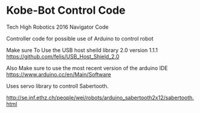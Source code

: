 # Kobe-Bot Control Code
Tech High Robotics 2016 Navigator Code

Controller code for possible use of Arduino to control robot

Make sure To Use the USB host sheild library 2.0 version 1.1.1 https://github.com/felis/USB_Host_Shield_2.0

Also Make sure to use the most recent version of the arduino IDE https://www.arduino.cc/en/Main/Software

Uses servo library to controll Sabertooth.

http://se.inf.ethz.ch/people/wei/robots/arduino_sabertooth2x12/sabertooth.html
